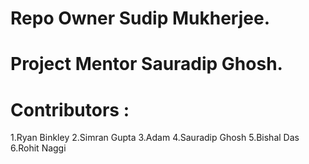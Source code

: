 # Repo Owner Sudip Mukherjee.
# Project Mentor Sauradip Ghosh.
# Contributors :
1.Ryan Binkley
2.Simran Gupta
3.Adam
4.Sauradip Ghosh
5.Bishal Das
6.Rohit Naggi
